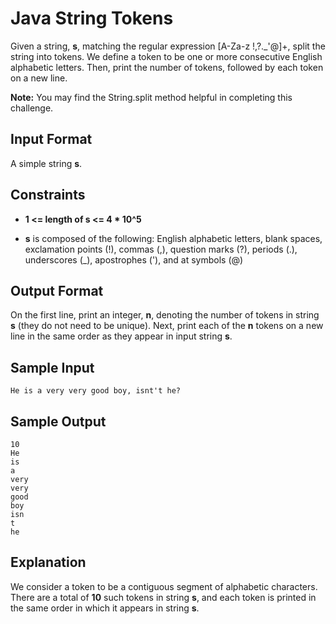 # Java String Tokens

Given a string, **s**, matching the regular expression [A-Za-z !,?._'@]+, split the string into tokens. 
We define a token to be one or more consecutive English alphabetic letters. Then, print the number of tokens, followed by each token on a new line.

**Note:** You may find the String.split method helpful in completing this challenge.

## Input Format

A simple string **s**.

## Constraints

- **1 <= length of s <= 4 * 10^5**

- **s** is composed of the following: English alphabetic letters, blank spaces, exclamation points (!), commas (,), question marks (?), periods (.), underscores (_), apostrophes ('), and at symbols (@)

## Output Format

On the first line, print an integer, **n**, denoting the number of tokens in string **s** (they do not need to be unique). 
Next, print each of the **n** tokens on a new line in the same order as they appear in input string **s**.

## Sample Input

```
He is a very very good boy, isnt't he?
```

## Sample Output

```
10
He
is
a
very
very
good
boy
isn
t
he
```

## Explanation

We consider a token to be a contiguous segment of alphabetic characters. 
There are a total of **10** such tokens in string **s**, and each token is printed in the same order in which it appears in string **s**.

